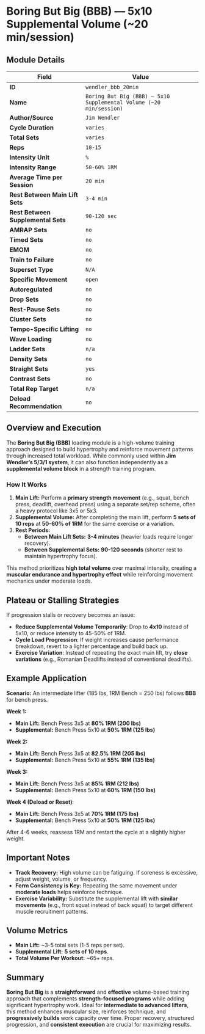 # Boring But Big (BBB) — 5x10 Supplemental Volume (~20 min/session)

## Module Details

| Field                          | Value                              |
|--------------------------------|------------------------------------|
| **ID**                         | `wendler_bbb_20min`               |
| **Name**                       | `Boring But Big (BBB) — 5x10 Supplemental Volume (~20 min/session)` |
| **Author/Source**              | `Jim Wendler`                     |
| **Cycle Duration**             | `varies`                          |
| **Total Sets**                 | `varies`                          |
| **Reps**                       | `10-15`                           |
| **Intensity Unit**             | `%`                               |
| **Intensity Range**            | `50-60% 1RM`                      |
| **Average Time per Session**   | `20 min`                          |
| **Rest Between Main Lift Sets**| `3-4 min`                         |
| **Rest Between Supplemental Sets** | `90-120 sec`               |
| **AMRAP Sets**                 | `no`                              |
| **Timed Sets**                 | `no`                              |
| **EMOM**                       | `no`                              |
| **Train to Failure**           | `no`                              |
| **Superset Type**              | `N/A`                             |
| **Specific Movement**          | `open`                            |
| **Autoregulated**              | `no`                              |
| **Drop Sets**                  | `no`                              |
| **Rest-Pause Sets**            | `no`                              |
| **Cluster Sets**               | `no`                              |
| **Tempo-Specific Lifting**     | `no`                              |
| **Wave Loading**               | `no`                              |
| **Ladder Sets**                | `n/a`                             |
| **Density Sets**               | `no`                              |
| **Straight Sets**              | `yes`                             |
| **Contrast Sets**              | `no`                              |
| **Total Rep Target**           | `n/a`                             |
| **Deload Recommendation**      | `no`                              |

## Overview and Execution

The **Boring But Big (BBB)** loading module is a high-volume training approach designed to build hypertrophy and reinforce movement patterns through increased total workload. While commonly used within **Jim Wendler’s 5/3/1 system**, it can also function independently as a **supplemental volume block** in a strength training program.

### **How It Works**
1. **Main Lift:** Perform a **primary strength movement** (e.g., squat, bench press, deadlift, overhead press) using a separate set/rep scheme, often a heavy protocol like 3x5 or 5x3.
2. **Supplemental Volume:** After completing the main lift, perform **5 sets of 10 reps** at **50-60% of 1RM** for the same exercise or a variation.
3. **Rest Periods:**
   - **Between Main Lift Sets:** **3-4 minutes** (heavier loads require longer recovery).
   - **Between Supplemental Sets:** **90-120 seconds** (shorter rest to maintain hypertrophy focus).

This method prioritizes **high total volume** over maximal intensity, creating a **muscular endurance and hypertrophy effect** while reinforcing movement mechanics under moderate loads.

## Plateau or Stalling Strategies

If progression stalls or recovery becomes an issue:
- **Reduce Supplemental Volume Temporarily**: Drop to **4x10** instead of 5x10, or reduce intensity to 45-50% of 1RM.
- **Cycle Load Progression**: If weight increases cause performance breakdown, revert to a lighter percentage and build back up.
- **Exercise Variation**: Instead of repeating the exact main lift, try **close variations** (e.g., Romanian Deadlifts instead of conventional deadlifts).

## Example Application

**Scenario:** An intermediate lifter (185 lbs, 1RM Bench = 250 lbs) follows **BBB** for bench press.

**Week 1:**
- **Main Lift:** Bench Press 3x5 at **80% 1RM (200 lbs)**
- **Supplemental:** Bench Press 5x10 at **50% 1RM (125 lbs)**

**Week 2:**
- **Main Lift:** Bench Press 3x5 at **82.5% 1RM (205 lbs)**
- **Supplemental:** Bench Press 5x10 at **55% 1RM (135 lbs)**

**Week 3:**
- **Main Lift:** Bench Press 3x5 at **85% 1RM (212 lbs)**
- **Supplemental:** Bench Press 5x10 at **60% 1RM (150 lbs)**

**Week 4 (Deload or Reset)**:
- **Main Lift:** Bench Press 3x5 at **70% 1RM (175 lbs)**
- **Supplemental:** Bench Press 5x10 at **50% 1RM (125 lbs)**

After 4-6 weeks, reassess 1RM and restart the cycle at a slightly higher weight.

## Important Notes

- **Track Recovery:** High volume can be fatiguing. If soreness is excessive, adjust weight, volume, or frequency.
- **Form Consistency is Key:** Repeating the same movement under **moderate loads** helps reinforce technique.
- **Exercise Variability:** Substitute the supplemental lift with **similar movements** (e.g., front squat instead of back squat) to target different muscle recruitment patterns.

## Volume Metrics

- **Main Lift:** ~3-5 total sets (1-5 reps per set).
- **Supplemental Lift:** **5 sets of 10 reps**.
- **Total Volume Per Workout:** ~65+ reps.

## Summary

**Boring But Big** is a **straightforward** and **effective** volume-based training approach that complements **strength-focused programs** while adding significant hypertrophy work. Ideal for **intermediate to advanced lifters**, this method enhances muscular size, reinforces technique, and **progressively builds** work capacity over time. Proper recovery, structured progression, and **consistent execution** are crucial for maximizing results.
